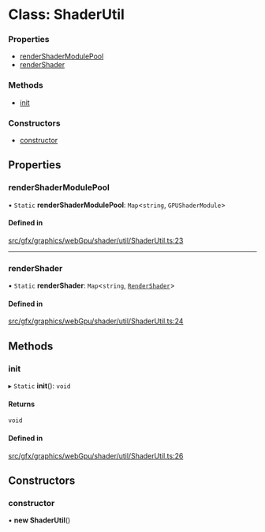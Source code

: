 # Class: ShaderUtil


### Properties

- [renderShaderModulePool](ShaderUtil.md#rendershadermodulepool)
- [renderShader](ShaderUtil.md#rendershader)

### Methods

- [init](ShaderUtil.md#init)

### Constructors

- [constructor](ShaderUtil.md#constructor)

## Properties

### renderShaderModulePool

▪ `Static` **renderShaderModulePool**: `Map`<`string`, `GPUShaderModule`\>

#### Defined in

[src/gfx/graphics/webGpu/shader/util/ShaderUtil.ts:23](https://github.com/Orillusion/orillusion/blob/main/src/gfx/graphics/webGpu/shader/util/ShaderUtil.ts#L23)

___

### renderShader

▪ `Static` **renderShader**: `Map`<`string`, [`RenderShader`](RenderShader.md)\>

#### Defined in

[src/gfx/graphics/webGpu/shader/util/ShaderUtil.ts:24](https://github.com/Orillusion/orillusion/blob/main/src/gfx/graphics/webGpu/shader/util/ShaderUtil.ts#L24)

## Methods

### init

▸ `Static` **init**(): `void`

#### Returns

`void`

#### Defined in

[src/gfx/graphics/webGpu/shader/util/ShaderUtil.ts:26](https://github.com/Orillusion/orillusion/blob/main/src/gfx/graphics/webGpu/shader/util/ShaderUtil.ts#L26)

## Constructors

### constructor

• **new ShaderUtil**()
